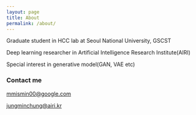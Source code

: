 ```yaml
---
layout: page
title: About
permalink: /about/
---
```


Graduate student in HCC lab at Seoul National University, GSCST 

Deep learning researcher in Artificial Intelligence Research Institute(AIRI)

Special interest in generative model(GAN, VAE etc)

### Contact me

[mmismin00@google.com](mailto:mmismin00@google.com)

[jungminchung@airi.kr](mailto:jungminchung@airi.kr)
